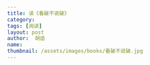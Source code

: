 ```yaml
---
title: 读《看破不说破》 
category:  
tags: [阅读]  
layout: post  
author:  胡适  
name: 
thumbnail: /assets/images/books/看破不说破.jpg
---
```


